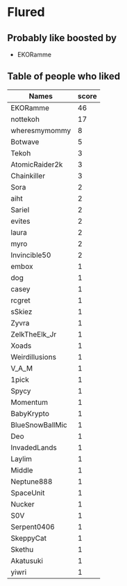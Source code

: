 # Flured
## Probably like boosted by 
+ EKORamme
## Table of people who liked
Names | score
--- | ---
EKORamme | 46
nottekoh | 17
wheresmymommy | 8
Botwave | 5
Tekoh | 3
AtomicRaider2k | 3
Chainkiller | 3
Sora | 2
aiht | 2
Sariel | 2
evites | 2
laura | 2
myro | 2
Invincible50 | 2
embox | 1
dog | 1
casey | 1
rcgret | 1
sSkiez | 1
Zyvra | 1
ZelkTheElk_Jr | 1
Xoads | 1
Weirdillusions | 1
V_A_M | 1
1pick | 1
Spycy | 1
Momentum | 1
BabyKrypto | 1
BlueSnowBallMic | 1
Deo | 1
InvadedLands | 1
Laylim | 1
Middle | 1
Neptune888 | 1
SpaceUnit | 1
Nucker | 1
S0V | 1
Serpent0406 | 1
SkeppyCat | 1
Skethu | 1
Akatusuki | 1
yiwri | 1
